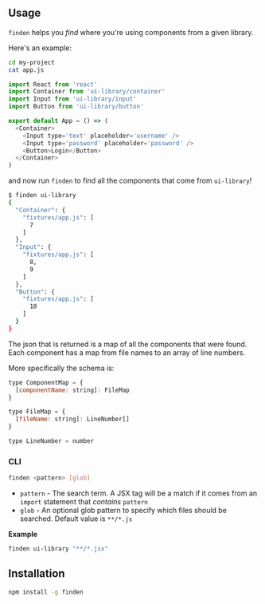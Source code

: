 ## Usage

`finden` helps you _find_ where you're using components from a given library.

Here's an example:

```bash
cd my-project
cat app.js
```
```js
import React from 'react'
import Container from 'ui-library/container'
import Input from 'ui-library/input'
import Button from 'ui-library/button'

export default App = () => (
  <Container>
    <Input type='text' placeholder='username' />
    <Input type='password' placeholder='password' />
    <Button>Login</Button>
  </Container>
)
```

and now run `finden` to find all the components that come from `ui-library`!

```bash
$ finden ui-library
{
  "Container": {
    "fixtures/app.js": [
      7
    ]
  },
  "Input": {
    "fixtures/app.js": [
      8,
      9
    ]
  },
  "Button": {
    "fixtures/app.js": [
      10
    ]
  }
}
```

The json that is returned is a map of all the components that were found. Each component has a map from file names to an array of line numbers.

More specifically the schema is:

```js
type ComponentMap = {
  [componentName: string]: FileMap
}

type FileMap = {
  [fileName: string]: LineNumber[]
}

type LineNumber = number
```

### CLI
```bash
finden <pattern> [glob]
```

- `pattern` - The search term. A JSX tag will be a match if it comes from an `import` statement that _contains_ `pattern`
- `glob` - An optional glob pattern to specify which files should be searched. Default value is `**/*.js`

__Example__
```bash
finden ui-library "**/*.jsx"
```

## Installation

```bash
npm install -g finden
```
